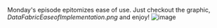 Monday's episode epitomizes ease of use. Just checkout the graphic, *DataFabricEaseofImplementation.png* and enjoy!
![image](https://user-images.githubusercontent.com/56596420/135336183-7163c243-e30b-40a9-9f11-1f8476d2a956.png)

